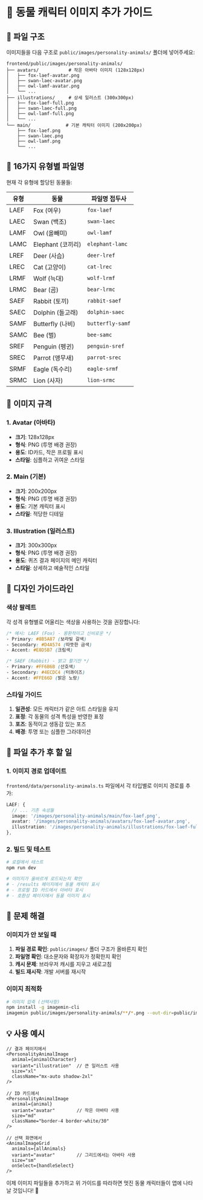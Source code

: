 # 🎨 동물 캐릭터 이미지 추가 가이드

## 📁 파일 구조

이미지들을 다음 구조로 `public/images/personality-animals/` 폴더에 넣어주세요:

```
frontend/public/images/personality-animals/
├── avatars/           # 작은 아바타 이미지 (128x128px)
│   ├── fox-laef-avatar.png
│   ├── swan-laec-avatar.png
│   ├── owl-lamf-avatar.png
│   └── ...
├── illustrations/     # 상세 일러스트 (300x300px)
│   ├── fox-laef-full.png
│   ├── swan-laec-full.png
│   ├── owl-lamf-full.png
│   └── ...
└── main/             # 기본 캐릭터 이미지 (200x200px)
    ├── fox-laef.png
    ├── swan-laec.png
    ├── owl-lamf.png
    └── ...
```

## 🦊 16가지 유형별 파일명

현재 각 유형에 할당된 동물들:

| 유형 | 동물 | 파일명 접두사 |
|------|------|---------------|
| LAEF | Fox (여우) | `fox-laef` |
| LAEC | Swan (백조) | `swan-laec` |
| LAMF | Owl (올빼미) | `owl-lamf` |
| LAMC | Elephant (코끼리) | `elephant-lamc` |
| LREF | Deer (사슴) | `deer-lref` |
| LREC | Cat (고양이) | `cat-lrec` |
| LRMF | Wolf (늑대) | `wolf-lrmf` |
| LRMC | Bear (곰) | `bear-lrmc` |
| SAEF | Rabbit (토끼) | `rabbit-saef` |
| SAEC | Dolphin (돌고래) | `dolphin-saec` |
| SAMF | Butterfly (나비) | `butterfly-samf` |
| SAMC | Bee (벌) | `bee-samc` |
| SREF | Penguin (펭귄) | `penguin-sref` |
| SREC | Parrot (앵무새) | `parrot-srec` |
| SRMF | Eagle (독수리) | `eagle-srmf` |
| SRMC | Lion (사자) | `lion-srmc` |

## 📐 이미지 규격

### 1. Avatar (아바타)
- **크기**: 128x128px
- **형식**: PNG (투명 배경 권장)
- **용도**: ID카드, 작은 프로필 표시
- **스타일**: 심플하고 귀여운 스타일

### 2. Main (기본)
- **크기**: 200x200px  
- **형식**: PNG (투명 배경 권장)
- **용도**: 기본 캐릭터 표시
- **스타일**: 적당한 디테일

### 3. Illustration (일러스트)
- **크기**: 300x300px
- **형식**: PNG (투명 배경 권장)
- **용도**: 퀴즈 결과 페이지의 메인 캐릭터
- **스타일**: 상세하고 예술적인 스타일

## 🎨 디자인 가이드라인

### 색상 팔레트
각 성격 유형별로 어울리는 색상을 사용하는 것을 권장합니다:

```css
/* 예시: LAEF (Fox) - 몽환적이고 신비로운 */
- Primary: #8B5A87 (보라빛 갈색)
- Secondary: #D4A574 (따뜻한 금색)
- Accent: #E8D5B7 (크림색)

/* SAEF (Rabbit) - 밝고 활기찬 */
- Primary: #FF6B6B (산호색)
- Secondary: #4ECDC4 (터콰이즈)
- Accent: #FFE66D (밝은 노랑)
```

### 스타일 가이드
1. **일관성**: 모든 캐릭터가 같은 아트 스타일을 유지
2. **표정**: 각 동물의 성격 특성을 반영한 표정
3. **포즈**: 동적이고 생동감 있는 포즈
4. **배경**: 투명 또는 심플한 그라데이션

## 🚀 파일 추가 후 할 일

### 1. 이미지 경로 업데이트

`frontend/data/personality-animals.ts` 파일에서 각 타입별로 이미지 경로를 추가:

```typescript
LAEF: {
  // ... 기존 속성들
  image: '/images/personality-animals/main/fox-laef.png',
  avatar: '/images/personality-animals/avatars/fox-laef-avatar.png',
  illustration: '/images/personality-animals/illustrations/fox-laef-full.png'
},
```

### 2. 빌드 및 테스트

```bash
# 로컬에서 테스트
npm run dev

# 이미지가 올바르게 로드되는지 확인
# - /results 페이지에서 동물 캐릭터 표시
# - 프로필 ID 카드에서 아바타 표시
# - 호환성 페이지에서 동물 이미지 표시
```

## 🔧 문제 해결

### 이미지가 안 보일 때
1. **파일 경로 확인**: `public/images/` 폴더 구조가 올바른지 확인
2. **파일명 확인**: 대소문자와 확장자가 정확한지 확인
3. **캐시 문제**: 브라우저 캐시를 지우고 새로고침
4. **빌드 재시작**: 개발 서버를 재시작

### 이미지 최적화
```bash
# 이미지 압축 (선택사항)
npm install -g imagemin-cli
imagemin public/images/personality-animals/**/*.png --out-dir=public/images/personality-animals/optimized --plugin=pngquant
```

## 💡 사용 예시

```tsx
// 결과 페이지에서
<PersonalityAnimalImage 
  animal={animalCharacter}
  variant="illustration"  // 큰 일러스트 사용
  size="xl"
  className="mx-auto shadow-2xl"
/>

// ID 카드에서
<PersonalityAnimalImage 
  animal={animal}
  variant="avatar"        // 작은 아바타 사용
  size="md"
  className="border-4 border-white/30"
/>

// 선택 화면에서
<AnimalImageGrid
  animals={allAnimals}
  variant="avatar"        // 그리드에서는 아바타 사용
  size="sm"
  onSelect={handleSelect}
/>
```

이제 이미지 파일들을 추가하고 위 가이드를 따라하면 멋진 동물 캐릭터들이 앱에 나타날 것입니다! 🎉